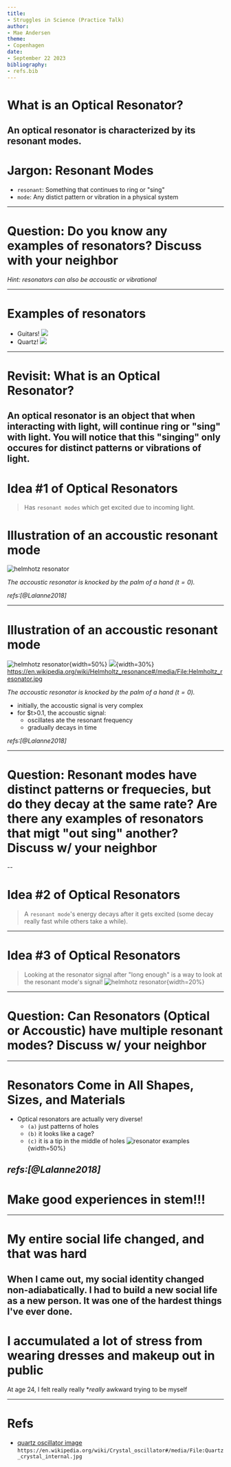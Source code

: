 ```yaml
---
title:
- Struggles in Science (Practice Talk)
author:
- Mae Andersen
theme:
- Copenhagen
date:
- September 22 2023
bibliography:
- refs.bib
---
```


# What is an Optical Resonator?

An optical resonator is characterized by its **resonant modes**. 
------

# Jargon: Resonant Modes

- `resonant`: Something that continues to ring or "sing"
- `mode`: Any distict pattern or vibration in a physical system

-----
# Question: Do you know any examples of resonators? Discuss with your neighbor

*Hint: resonators can also be accoustic or vibrational*

-----
# Examples of resonators

- Guitars! ![](img/guitar.png)
- Quartz! ![](img/quartz.jpg)

------
# Revisit: What is an Optical Resonator?

An optical resonator is an object that when interacting with light, will continue
ring or "sing" with light. You will notice that this "singing" only occures for distinct
patterns or vibrations of light.
------
# Idea \#1 of Optical Resonators
> Has `resonant modes` which get excited due to incoming light.

# Illustration of an accoustic resonant mode

![helmhotz resonator](img/helmholtz-example.png)

*The accoustic resonator is knocked by the palm of a hand ($t=0$).*

 *refs:[@Lalanne2018]*

------

# Illustration of an accoustic resonant mode

![helmhotz resonator](img/helmholtz-example.png){width=50%}
![](img/Helmholtz_resonator.jpg){width=30%}
https://en.wikipedia.org/wiki/Helmholtz_resonance#/media/File:Helmholtz_resonator.jpg

*The accoustic resonator is knocked by the palm of a hand ($t=0$).*

- initially, the accoustic signal is very complex
- for $t>0.1, the accoustic signal:
	- oscillates ate the resonant frequency 
	- gradually decays in time

 *refs:[@Lalanne2018]*

------
# Question: Resonant modes have distinct patterns or frequecies, but do they decay at the same rate? Are there any examples of resonators that migt "out sing" another? Discuss w/ your neighbor
--

# Idea \#2 of Optical Resonators
> A `resonant mode`'s energy decays after it gets excited (some decay really fast while others take a while).

---

# Idea \#3 of Optical Resonators
> Looking at the resonator signal after "long enough" is a way to look at the resonant mode's signal!
![helmhotz resonator](img/helmholtz-example.png){width=20%}

---
# Question: Can Resonators (Optical or Accoustic) have multiple resonant modes? Discuss w/ your neighbor
---
# Resonators Come in All Shapes, Sizes, and Materials

- Optical resonators are actually very diverse!
	- `(a)` just patterns of holes
	- `(b)` it looks like a cage?
	- `(c)` it is a tip in the middle of holes
![resonator examples](img/resonator-example.png){width=50%}

 *refs:[@Lalanne2018]*
-----
#  Make good experiences in stem!!!
----
# My entire social life changed, and that was hard

When I came out, my social identity changed non-adiabatically. I had to build a new social life as a new person. It was one of the hardest things I've ever done.
----
# I accumulated a lot of stress from wearing dresses and makeup out in public

At age 24, I felt really really **really* awkward trying to be myself

---
# Refs

- [quartz oscillator image](https://en.wikipedia.org/wiki/Crystal_oscillator#/media/File:Quartz_crystal_internal.jpg) `https://en.wikipedia.org/wiki/Crystal_oscillator#/media/File:Quartz_crystal_internal.jpg`
